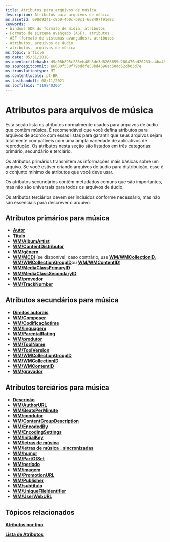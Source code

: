 ```yaml
---
title: Atributos para arquivos de música
description: Atributos para arquivos de música
ms.assetid: 098d9241-c8b0-4b0c-b9c1-668497f91e8c
keywords:
- Windows SDK do formato de mídia, atributos
- Formato de sistema avançado (ASF), atributos
- ASF (formato de sistemas avançados), atributos
- atributos, arquivos de áudio
- atributos, arquivos de música
ms.topic: article
ms.date: 05/31/2018
ms.openlocfilehash: d9a08b895c283eb48b3de3d8266659d280470ad20233ca4ba459f30a844206df
ms.sourcegitcommit: e6600f550f79bddfe58bd4696ac50dd52cb03d7e
ms.translationtype: MT
ms.contentlocale: pt-BR
ms.lasthandoff: 08/11/2021
ms.locfileid: "119840306"
---
```

# <a name="attributes-for-music-files"></a>Atributos para arquivos de música

Esta seção lista os atributos normalmente usados para arquivos de áudio que contêm música. É recomendável que você defina atributos para arquivos de acordo com essas listas para garantir que seus arquivos sejam totalmente compatíveis com uma ampla variedade de aplicativos de reprodução. Os atributos nesta seção são listados em três categorias: primário, secundário e terciário.

Os atributos primários transmitem as informações mais básicas sobre um arquivo. Se você estiver criando arquivos de áudio para distribuição, esse é o conjunto mínimo de atributos que você deve usar.

Os atributos secundários contêm metadados comuns que são importantes, mas não são universais para todos os arquivos de áudio.

Os atributos terciários devem ser incluídos conforme necessário, mas não são essenciais para descrever o arquivo.

## <a name="primary-attributes-for-music"></a>Atributos primários para música

-   [**Autor**](author.md)
-   [**Título**](title.md)
-   [**WM/AlbumArtist**](wm-albumartist.md)
-   [**WM/ContentDistributor**](wm-contentdistributor.md)
-   [**WM/gênero**](wm-genre.md)
-   [**WM/MCDI**](wm-mcdi.md) (se disponível; caso contrário, use [**WM/WMCollectionID**](wm-wmcollectionid.md), [**WM/WMCollectionGroupID**](wm-wmcollectiongroupid.md)ou [**WM/WMContentID**](wm-wmcontentid.md))
-   [**WM/MediaClassPrimaryID**](wm-mediaprimaryid.md)
-   [**WM/MediaClassSecondaryID**](wm-mediasecondaryid.md)
-   [**WM/provedor**](wm-provider.md)
-   [**WM/TrackNumber**](wm-tracknumber.md)

## <a name="secondary-attributes-for-music"></a>Atributos secundários para música

-   [**Direitos autorais**](copyright.md)
-   [**WM/Composer**](wm-composer.md)
-   [**WM/Codificaçãotime**](wm-encodingtime.md)
-   [**WM/linguagem**](wm-language.md)
-   [**WM/ParentalRating**](wm-parentalrating.md)
-   [**WM/produtor**](wm-producer.md)
-   [**WM/ToolName**](wm-toolname.md)
-   [**WM/ToolVersion**](wm-toolversion.md)
-   [**WM/WMCollectionGroupID**](wm-wmcollectiongroupid.md)
-   [**WM/WMCollectionID**](wm-wmcollectionid.md)
-   [**WM/WMContentID**](wm-wmcontentid.md)
-   [**WM/gravador**](wm-writer.md)

## <a name="tertiary-attributes-for-music"></a>Atributos terciários para música

-   [**Descrição**](description.md)
-   [**WM/AuthorURL**](wm-authorurl.md)
-   [**WM/BeatsPerMinute**](wm-beatsperminute.md)
-   [**WM/condutor**](wm-conductor.md)
-   [**WM/ContentGroupDescription**](wm-contentgroupdescription.md)
-   [**WM/EncodedBy**](wm-encodedby.md)
-   [**WM/EncodingSettings**](wm-encodingsettings.md)
-   [**WM/InitialKey**](wm-initialkey.md)
-   [**WM/letras de música**](wm-lyrics.md)
-   [**WM/letras de música \_ sincronizadas**](wm-lyrics-synchronised.md)
-   [**WM/humor**](wm-mood.md)
-   [**WM/PartOfSet**](wm-partofset.md)
-   [**WM/período**](wm-period.md)
-   [**WM/imagem**](wmpicture.md)
-   [**WM/PromotionURL**](wm-promotionurl.md)
-   [**WM/Publisher**](wm-publisher.md)
-   [**WM/subtítulo**](wm-subtitle.md)
-   [**WM/UniqueFileIdentifier**](wm-uniquefileidentifier.md)
-   [**WM/UserWebURL**](wm-userweburl.md)

## <a name="related-topics"></a>Tópicos relacionados

<dl> <dt>

[**Atributos por tipo**](attributes-by-type.md)
</dt> <dt>

[**Lista de Atributos**](attribute-list.md)
</dt> </dl>

 

 




